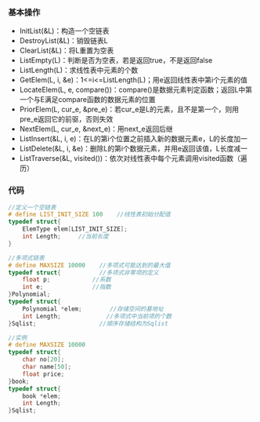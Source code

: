 ### 基本操作

- InitList(&L)：构造一个空链表
- DestroyList(&L)：销毁链表L
- ClearList(&L)：将L重置为空表
- ListEmpty(L)：判断是否为空表，若是返回true，不是返回false
- ListLength(L)：求线性表中元素的个数
- GetElem(L, i, &e)：1<=i<=ListLength(L)；用e返回线性表中第i个元素的值
- LocateElem(L, e, compare())：compare()是数据元素判定函数；返回L中第一个与E满足compare函数的数据元素的位置
- PriorElem(L, cur_e, &pre_e)：若cur_e是L的元素，且不是第一个，则用pre_e返回它的前驱，否则失效
- NextElem(L, cur_e, &next_e)：用next_e返回后继
- ListInsert(&L, i, e)：在L的第i个位置之前插入新的数据元素e，L的长度加一
- ListDelete(&L, i, &e)：删除L的第i个数据元素，并用e返回该值，L长度减一
- ListTraverse(&L, visited())：依次对线性表中每个元素调用visited函数（遍历）













### 代码

```c
//定义一个空链表
# define LIST_INIT_SIZE 100    //线性表初始分配值
typedef struct{
    ElemType elem[LIST_INIT_SIZE];    
    int Length;     //当前长度
}

//多项式链表
# define MAXSIZE 10000    //多项式可能达到的最大值
typedef struct{           //多项式非零项的定义
    float p;            //系数
    int e;              //指数
}Polynomial;
typedef struct{
    Polynomial *elem;        //存储空间的基地址
    int Length;             //多项式中当前项的个数
}Sqlist;                  //顺序存储结构为Sqlist

//实例
# define MAXSIZE 10000
typedef struct{
    char no[20];
    char name[50];
    float price;
}book;
typedef struct{
    book *elem;
    int Length;
}Sqlist;
```

